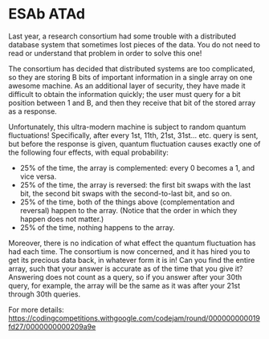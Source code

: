 # ESAb ATAd

Last year, a research consortium had some trouble with a distributed database system that sometimes lost pieces of the data. You do not need to read or understand that problem in order to solve this one!

The consortium has decided that distributed systems are too complicated, so they are storing B bits of important information in a single array on one awesome machine. As an additional layer of security, they have made it difficult to obtain the information quickly; the user must query for a bit position between 1 and B, and then they receive that bit of the stored array as a response.

Unfortunately, this ultra-modern machine is subject to random quantum fluctuations! Specifically, after every 1st, 11th, 21st, 31st... etc. query is sent, but before the response is given, quantum fluctuation causes exactly one of the following four effects, with equal probability:

* 25% of the time, the array is complemented: every 0 becomes a 1, and vice versa.
* 25% of the time, the array is reversed: the first bit swaps with the last bit, the second bit swaps with the second-to-last bit, and so on.
* 25% of the time, both of the things above (complementation and reversal) happen to the array. (Notice that the order in which they happen does not matter.)
* 25% of the time, nothing happens to the array.

Moreover, there is no indication of what effect the quantum fluctuation has had each time. The consortium is now concerned, and it has hired you to get its precious data back, in whatever form it is in! Can you find the entire array, such that your answer is accurate as of the time that you give it? Answering does not count as a query, so if you answer after your 30th query, for example, the array will be the same as it was after your 21st through 30th queries.

For more details: https://codingcompetitions.withgoogle.com/codejam/round/000000000019fd27/0000000000209a9e